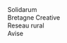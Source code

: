 <html>
<head>
<meta charset="utf-8"/>
<script src="script_data_extended.js"></script>
<link rel="stylesheet" href="style.css" />
	<title>CGET data page</title>
</head>
<body>
	<div id="titles>
		<h1>This page is here to check cget data</h1>
		<h3>Choose an option to see some data</h3>
		<select onchange="init(this.options[this.selectedIndex].value);" 
				onload="init(this.options[0].value);">
			<!--<option value="veolia">Veolia</option>-->
			<option value="solidarum">Solidarum</option>
			<!--<option value="vinci">Vinci</option>-->
			<!--<option value="carasso">Carasso</option>-->
			<!--<option value="apriles">Apriles</option>-->
			<option value="bretagne">Bretagne Creative</option>
			<!--<option value="unccas">Unccas</option>-->
			<option value="reseaurural">Reseau rural</option>
			<option value="avise">Avise</option>
		</select>
	</div>
	<div id="data"></div>
</body>
</html>
